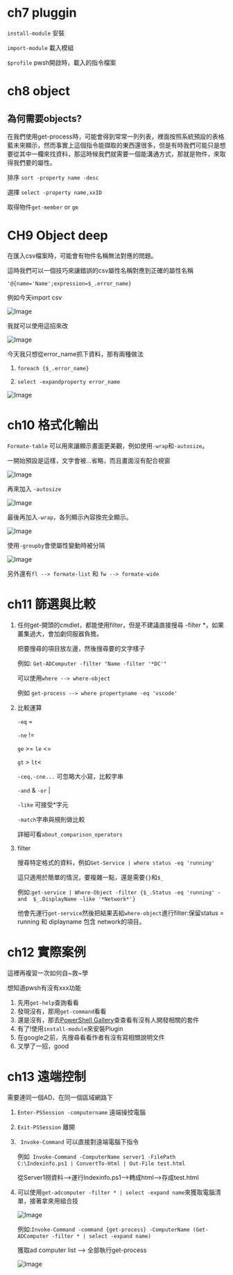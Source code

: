 # ch7 pluggin

`install-module` 安裝

`import-module` 載入模組

`$profile` pwsh開啟時，載入的指令檔案

# ch8 object

## 為何需要objects?
在我們使用get-process時，可能會得到常常一列列表，裡面按照系統預設的表格藍未來顯示，然而事實上這個指令能擷取的東西還很多，但是有時我們可能只是想要從其中一欄來找資料，那這時候我們就需要一個能溝通方式，那就是物件，來取得我們要的屬性。

排序 `sort -property name -desc`

選擇 `select -property name,xxID`

取得物件`get-member` or `gm`


# CH9 Object deep
在匯入csv檔案時，可能會有物件名稱無法對應的問題。

這時我們可以一個技巧來讓錯誤的csv屬性名稱對應到正確的屬性名稱

`'@{name='Name';expression=$_.error_name}`


例如今天import csv

![Image](https://i.imgur.com/7XJEyoT.png)

我就可以使用這招來改

![Image](https://i.imgur.com/htfd0ha.png)




今天我只想從error_name抓下資料，那有兩種做法

1. `foreach {$_.error_name}`

2. `select -expandproperty error_name`

![Image](https://i.imgur.com/hkIrYiZ.png)


# ch10 格式化輸出

`Formate-table` 可以用來讓顯示畫面更美觀，例如使用`-wrap`和`-autosize`。

一開始預設是這樣，文字會被...省略，而且畫面沒有配合視窗

![Image](https://i.imgur.com/77NQjwR.png)

再來加入 `-autosize`

![Image](https://i.imgur.com/fajgZO7.png)

最後再加入`-wrap`，各列顯示內容換完全顯示。

![Image](https://i.imgur.com/ilL58d7.png)


使用`-groupby`會使屬性變動時被分隔

![Image](https://i.imgur.com/RHfzaPn.png)

另外還有`fl --> formate-list` 和 `fw --> formate-wide`


# ch11 篩選與比較

1. 任何get-開頭的cmdlet，都能使用filter，但是不建議直接搜尋 -filter *，如果叢集過大，會加劇伺服器負擔。

    把要搜尋的項目放左邊，然後搜尋要的文字樣子

    例如: `Get-ADComputer -filter "Name -filter '*DC'"`

    可以使用`where --> where-object`

    例如 `get-process --> where propertyname -eq 'vscode'`

2. 比較運算

    `-eq` =

    `-ne` !=

    `ge` >= `le` <=

    `gt` > `lt`<

    `-ceq,-cne...` 可忽略大小寫，比較字串

    `-and` & `-or` |

    `-like` 可接受*字元

    `-match`字串與規則做比較

    詳細可看`about_comparison_operators`

3. filter 

    搜尋特定格式的資料，例如`Get-Service | where status -eq 'running'`

    這只適用於簡單的情況，要複雜一點，還是需要`{}`和`$_`

    例如:`get-service | Where-Object -filter {$_.Status -eq 'running' -and  $_.DisplayName -like '*Network*'}`

    他會先運行`get-service`然後把結果丟給`where-object`進行filter:保留status = running 和 diplayname 包含 network的項目。

# ch12 實際案例
這裡再複習一次如何自~救~學

想知道pwsh有沒有xxx功能
1. 先用`get-help`查詢看看
2. 發現沒有，那用`get-command`看看
3. 還是沒有，那去[PowerShell Gallery](http://powershellgallery.com)查查看有沒有人開發相關的套件
4. 有了!使用`install-module`來安裝Plugin
5. 在google之前，先搜尋看看作者有沒有寫相關說明文件
6. 又學了一招，good



# ch13 遠端控制

需要連同一個AD、在同一個區域網路下

1. `Enter-PSSession -computername` 遠端操控電腦


2. `Exit-PSSession` 離開


3. ` Invoke-Command` 可以直接對遠端電腦下指令

    例如` Invoke-Command -ComputerName server1 -FilePath C:\Indexinfo.ps1 | ConvertTo-Html | Out-File test.html`
    
    從Server1撈資料-->運行Indexinfo.ps1-->轉成html-->存成test.html

4. 可以使用`get-adcomputer -filter * | select -expand name`來獲取電腦清單，接著拿來用組合技

    ![Image](https://i.imgur.com/PfAueBh.png)

    例如:`Invoke-Command -command {get-process} -ComputerName (Get-ADComputer -filter * | select -expand name)`

    獲取ad computer list --> 全部執行get-process

    ![Image](https://i.imgur.com/f8VsmyO.png)
    
